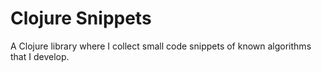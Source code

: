 # Clojure Snippets

A Clojure library where I collect small code snippets of known algorithms that I develop.
